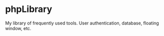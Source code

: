 # phpLibrary
My library of frequently used tools. User authentication, database, floating window, etc.

